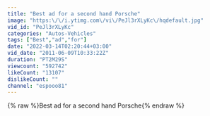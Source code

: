 ```yaml
---
title: "Best ad for a second hand Porsche"
image: "https:\/\/i.ytimg.com\/vi\/PeJl3rXLyKc\/hqdefault.jpg"
vid_id: "PeJl3rXLyKc"
categories: "Autos-Vehicles"
tags: ["Best","ad","for"]
date: "2022-03-14T02:20:44+03:00"
vid_date: "2011-06-09T10:33:22Z"
duration: "PT2M29S"
viewcount: "592742"
likeCount: "13107"
dislikeCount: ""
channel: "espooo81"
---
```

{% raw %}Best ad for a second hand Porsche{% endraw %}
